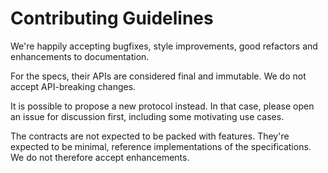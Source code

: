 # Contributing Guidelines

We're happily accepting bugfixes, style improvements, good refactors and enhancements to documentation.

For the specs, their APIs are considered final and immutable. We do not accept API-breaking changes.

It is possible to propose a new protocol instead. In that case, please open an issue for discussion first, including
some motivating use cases.

The contracts are not expected to be packed with features. They're expected to be minimal, reference implementations of
the specifications. We do not therefore accept enhancements.
